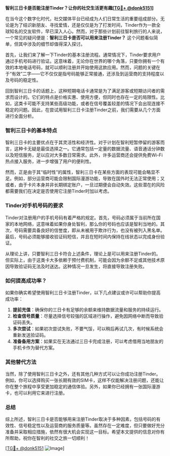 **智利三日卡是否能注册Tinder？让你的社交生活更有趣[[TG💪+ @donk5151](https://t.me/s/donk5151)]**

在当今这个数字化时代，社交媒体平台已经成为人们日常生活的重要组成部分。无论是为了结识新朋友、寻找爱情，还是仅仅是为了打发时间，Tinder作为一款全球知名的交友软件，早已深入人心。然而，对于那些计划前往智利旅行的人来说，一个常见的疑问便是：**智利三日卡是否可以用来注册Tinder？** 这个问题看似简单，但其中涉及的细节却值得深入探讨。

首先，让我们来了解一下Tinder的基本注册流程。通常情况下，Tinder要求用户通过手机号码进行验证。这意味着，无论你在世界的哪个角落，只要你拥有一个有效的本地电话号码，就可以顺利注册并开始使用这款应用。然而，问题的关键在于“有效”二字——它不仅仅是指号码能够正常接通，还涉及到运营商的支持程度以及号码的稳定性。

回到智利三日卡的话题上，这种短期电话卡通常是为了满足游客或短期访问者的需求而设计的。它们的特点是价格实惠、使用方便，但同时也存在一定的局限性。比如，这类卡可能不支持某些高级功能，或者在信号覆盖较差的情况下会出现连接不稳定的问题。因此，在尝试用智利三日卡注册Tinder之前，我们需要从几个方面进行全面分析。

### **智利三日卡的基本特点**

智利三日卡的主要优点在于其灵活性和经济性。对于计划在智利短暂停留的游客而言，这种卡无疑是最佳选择之一。它通常包括一定量的数据流量、语音通话分钟数以及短信服务，足以应对大多数日常需求。此外，许多运营商还会提供免费Wi-Fi热点接入服务，进一步增强了用户的便利性。

然而，正是由于其“临时性”的属性，智利三日卡在某些方面的表现可能会略显不足。例如，部分运营商可能会限制国际漫游功能，导致在国外时无法正常使用；又或者，由于卡片本身并非长期绑定账户，一旦过期便会自动失效。这些潜在的风险都需要我们在决定是否使用它注册Tinder时加以考虑。

### **Tinder对手机号码的要求**

Tinder对注册用户的手机号码有着严格的规定。首先，号码必须属于当前所在国家的本地网络，这意味着如果你身处智利，那么你的号码也应该是智利当地的。其次，号码需要具备良好的信誉度，即从未被用于欺诈行为，也没有被列入黑名单。最后，号码必须能够接收验证码短信，并且在短时间内保持在线状态以完成身份验证。

从理论上讲，只要智利三日卡符合上述条件，理论上是可以用来注册Tinder的。但实际上，由于这类卡大多依赖于预付费机制，可能会因为余额不足或其他技术原因导致验证码无法及时送达。这种情况一旦发生，将直接导致注册失败。

### **如何提高成功率？**

如果你确实希望使用智利三日卡注册Tinder，以下几点建议或许可以帮助你提高成功率：

1. **提前充值**：确保你的三日卡有足够的余额来维持数据流量和服务的持续运行。
2. **检查信号质量**：尽量选择信号较强的区域进行操作，避免因网络中断而导致验证码丢失。
3. **多次尝试**：如果初次尝试失败，不要气馁，可以稍后再试几次，有时候系统会重新发送验证码。
4. **准备备用方案**：如果实在无法通过三日卡完成注册，可以考虑借用当地朋友的手机卡作为替代方案。

### **其他替代方法**

当然，除了使用智利三日卡之外，还有其他几种方式可以让你成功注册Tinder。例如，你可以选择购买一张长期有效的SIM卡，这样不仅能解决注册问题，还能让你在整个旅程中享受更加稳定的通信体验。另外，如果你已经拥有一张国际漫游卡，也可以利用它来进行注册。

### **总结**

综上所述，智利三日卡是否能够用来注册Tinder取决于多种因素，包括号码的有效性、信号稳定性以及运营商的服务质量等。虽然存在一定难度，但只要做好充分准备并采取相应措施，依然有很大机会实现这一目标。希望本文提供的信息对你有所帮助，祝你在智利的社交之旅一切顺利！

[[TG💪+ @donk5151](https://t.me/s/donk5151) ![Image](https://i.postimg.cc/rwNCRYN7/Snipaste-2025-04-30-17-27-05.png)]